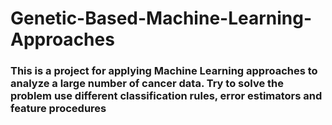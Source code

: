 # Genetic-Based-Machine-Learning-Approaches

### This is a project for applying Machine Learning approaches to analyze a large number of cancer data. Try to solve the problem use different classification rules, error estimators and feature procedures
